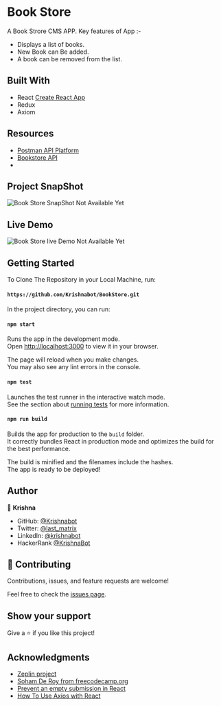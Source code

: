 # Book Store
A Book Strore CMS APP. Key features of App :-
- Displays a list of books.
- New Book can Be added.
- A book can be removed from the list.


## Built With

- React [Create React App](https://github.com/facebook/create-react-app)
- Redux 
- Axiom 

## Resources
- [Postman API Platform](https://www.postman.com/)
- [Bookstore API](https://www.notion.so/Bookstore-API-51ea269061f849118c65c0a53e88a739)
- 

## Project SnapShot
![Book Store SnapShot Not Available Yet]()

## Live Demo 

![Book Store live Demo Not Available Yet]()

## Getting Started 

To Clone The Repository in your Local Machine, run:

#### `https://github.com/Krishnabot/BookStore.git`

In the project directory, you can run:

#### `npm start`

Runs the app in the development mode.\
Open [http://localhost:3000](http://localhost:3000) to view it in your browser.

The page will reload when you make changes.\
You may also see any lint errors in the console.

#### `npm test`

Launches the test runner in the interactive watch mode.\
See the section about [running tests](https://facebook.github.io/create-react-app/docs/running-tests) for more information.

#### `npm run build`

Builds the app for production to the `build` folder.\
It correctly bundles React in production mode and optimizes the build for the best performance.

The build is minified and the filenames include the hashes.\
The app is ready to be deployed!


## Author

👤 **Krishna**

- GitHub: [@Krishnabot](https://github.com/Krishnabot)
- Twitter: [@last_matrix](https://twitter.com/last_matrix)
- LinkedIn: [@krishnabot](https://www.linkedin.com/in/krishnabot/)
- HackerRank [@KrishnaBot](https://www.hackerrank.com/KrishnaBot)

## 🤝 Contributing

Contributions, issues, and feature requests are welcome!

Feel free to check the [issues page](https://github.com/Krishnabot/BookStore.git/issues).

## Show your support

Give a ⭐️ if you like this project!

## Acknowledgments
- [Zeplin project](https://app.zeplin.io/project/5b35a9e13227086040f8eb75/screen/5b695e29bb8c844f118f9378)
- [Soham De Roy from freecodecamp.org](https://www.freecodecamp.org/news/what-is-redux-store-actions-reducers-explained/)
- [Prevent an empty submission in React](https://stackoverflow.com/questions/55088199/prevent-an-empty-submission-in-react)
- [How To Use Axios with React](https://www.digitalocean.com/community/tutorials/react-axios-react)

